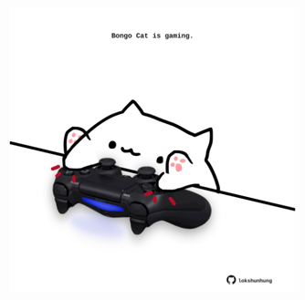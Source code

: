 <!-- built at 21/11/2024, 15:00:42 UTC -->
<p align="center">
  <img width="500" height="500" src="./ReadmeImage.svg">
</p>
